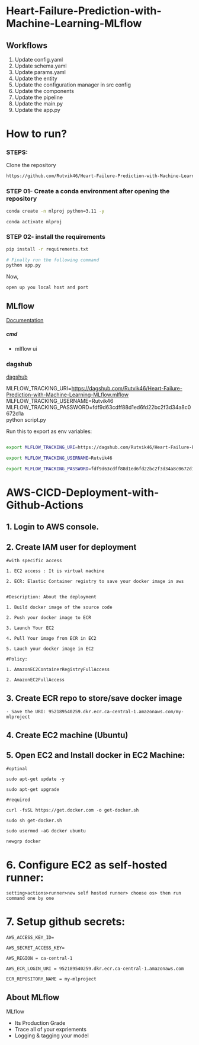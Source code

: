# Heart-Failure-Prediction-with-Machine-Learning-MLflow


## Workflows

1. Update config.yaml   
2. Update schema.yaml   
3. Update params.yaml   
4. Update the entity    
5. Update the configuration manager in src config
6. Update the components 
7. Update the pipeline   
8. Update the main.py
9. Update the app.py


# How to run?
### STEPS:

Clone the repository

```bash
https://github.com/Rutvik46/Heart-Failure-Prediction-with-Machine-Learning-MLflow
```
### STEP 01- Create a conda environment after opening the repository

```bash
conda create -n mlproj python=3.11 -y
```

```bash
conda activate mlproj
```


### STEP 02- install the requirements
```bash
pip install -r requirements.txt
```


```bash
# Finally run the following command
python app.py
```

Now,
```bash
open up you local host and port
```



## MLflow

[Documentation](https://mlflow.org/docs/latest/index.html)


##### cmd
- mlflow ui

### dagshub
[dagshub](https://dagshub.com/)

MLFLOW_TRACKING_URI=https://dagshub.com/Rutvik46/Heart-Failure-Prediction-with-Machine-Learning-MLflow.mlflow \
MLFLOW_TRACKING_USERNAME=Rutvik46 \
MLFLOW_TRACKING_PASSWORD=fdf9d63cdff88d1ed6fd22bc2f3d34a8c0672d1a \
python script.py

Run this to export as env variables:

```bash

export MLFLOW_TRACKING_URI=https://dagshub.com/Rutvik46/Heart-Failure-Prediction-with-Machine-Learning-MLflow.mlflow

export MLFLOW_TRACKING_USERNAME=Rutvik46 

export MLFLOW_TRACKING_PASSWORD=fdf9d63cdff88d1ed6fd22bc2f3d34a8c0672d1a

```

# AWS-CICD-Deployment-with-Github-Actions

## 1. Login to AWS console.

## 2. Create IAM user for deployment

	#with specific access

	1. EC2 access : It is virtual machine

	2. ECR: Elastic Container registry to save your docker image in aws


	#Description: About the deployment

	1. Build docker image of the source code

	2. Push your docker image to ECR

	3. Launch Your EC2 

	4. Pull Your image from ECR in EC2

	5. Lauch your docker image in EC2

	#Policy:

	1. AmazonEC2ContainerRegistryFullAccess

	2. AmazonEC2FullAccess

	
## 3. Create ECR repo to store/save docker image
    - Save the URI: 952189540259.dkr.ecr.ca-central-1.amazonaws.com/my-mlproject

	
## 4. Create EC2 machine (Ubuntu) 

## 5. Open EC2 and Install docker in EC2 Machine:
	
	
	#optinal

	sudo apt-get update -y

	sudo apt-get upgrade
	
	#required

	curl -fsSL https://get.docker.com -o get-docker.sh

	sudo sh get-docker.sh

	sudo usermod -aG docker ubuntu

	newgrp docker
	
# 6. Configure EC2 as self-hosted runner:
    setting>actions>runner>new self hosted runner> choose os> then run command one by one


# 7. Setup github secrets:

    AWS_ACCESS_KEY_ID=

    AWS_SECRET_ACCESS_KEY=

    AWS_REGION = ca-central-1

    AWS_ECR_LOGIN_URI = 952189540259.dkr.ecr.ca-central-1.amazonaws.com

    ECR_REPOSITORY_NAME = my-mlproject




## About MLflow 
MLflow

 - Its Production Grade
 - Trace all of your expriements
 - Logging & tagging your model
